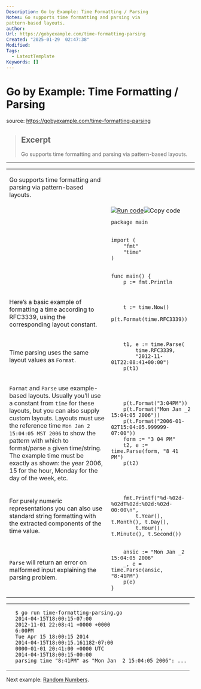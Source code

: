 ```yaml
---
Description: Go by Example: Time Formatting / Parsing
Notes: Go supports time formatting and parsing via
pattern-based layouts.
author: 
Url: https://gobyexample.com/time-formatting-parsing
Created: "2025-01-29  02:47:38"
Modified: 
Tags:
  - LatextTemplate
Keywords: []
---
```


# Go by Example: Time Formatting / Parsing

source: https://gobyexample.com/time-formatting-parsing

> ## Excerpt
> Go supports time formatting and parsing via
pattern-based layouts.

---
<table><tbody><tr><td><p>Go supports time formatting and parsing via pattern-based layouts.</p></td><td></td></tr><tr><td></td><td><a href="https://go.dev/play/p/BoZYtr_2j66"><img title="Run code" src="https://gobyexample.com/play.png"></a><img title="Copy code" src="https://gobyexample.com/clipboard.png"><pre><code><span><span><span>package</span> <span>main</span></span></span></code></pre></td></tr><tr><td></td><td><pre><code><span><span><span>import</span> <span>(</span>
</span></span><span><span>    <span>"fmt"</span>
</span></span><span><span>    <span>"time"</span>
</span></span><span><span><span>)</span></span></span></code></pre></td></tr><tr><td></td><td><pre><code><span><span><span>func</span> <span>main</span><span>()</span> <span>{</span>
</span></span><span><span>    <span>p</span> <span>:=</span> <span>fmt</span><span>.</span><span>Println</span></span></span></code></pre></td></tr><tr><td><p>Here’s a basic example of formatting a time according to RFC3339, using the corresponding layout constant.</p></td><td><pre><code><span><span>    <span>t</span> <span>:=</span> <span>time</span><span>.</span><span>Now</span><span>()</span>
</span></span><span><span>    <span>p</span><span>(</span><span>t</span><span>.</span><span>Format</span><span>(</span><span>time</span><span>.</span><span>RFC3339</span><span>))</span></span></span></code></pre></td></tr><tr><td><p>Time parsing uses the same layout values as <code>Format</code>.</p></td><td><pre><code><span><span>    <span>t1</span><span>,</span> <span>e</span> <span>:=</span> <span>time</span><span>.</span><span>Parse</span><span>(</span>
</span></span><span><span>        <span>time</span><span>.</span><span>RFC3339</span><span>,</span>
</span></span><span><span>        <span>"2012-11-01T22:08:41+00:00"</span><span>)</span>
</span></span><span><span>    <span>p</span><span>(</span><span>t1</span><span>)</span></span></span></code></pre></td></tr><tr><td><p><code>Format</code> and <code>Parse</code> use example-based layouts. Usually you’ll use a constant from <code>time</code> for these layouts, but you can also supply custom layouts. Layouts must use the reference time <code>Mon Jan 2 15:04:05 MST 2006</code> to show the pattern with which to format/parse a given time/string. The example time must be exactly as shown: the year 2006, 15 for the hour, Monday for the day of the week, etc.</p></td><td><pre><code><span><span>    <span>p</span><span>(</span><span>t</span><span>.</span><span>Format</span><span>(</span><span>"3:04PM"</span><span>))</span>
</span></span><span><span>    <span>p</span><span>(</span><span>t</span><span>.</span><span>Format</span><span>(</span><span>"Mon Jan _2 15:04:05 2006"</span><span>))</span>
</span></span><span><span>    <span>p</span><span>(</span><span>t</span><span>.</span><span>Format</span><span>(</span><span>"2006-01-02T15:04:05.999999-07:00"</span><span>))</span>
</span></span><span><span>    <span>form</span> <span>:=</span> <span>"3 04 PM"</span>
</span></span><span><span>    <span>t2</span><span>,</span> <span>e</span> <span>:=</span> <span>time</span><span>.</span><span>Parse</span><span>(</span><span>form</span><span>,</span> <span>"8 41 PM"</span><span>)</span>
</span></span><span><span>    <span>p</span><span>(</span><span>t2</span><span>)</span></span></span></code></pre></td></tr><tr><td><p>For purely numeric representations you can also use standard string formatting with the extracted components of the time value.</p></td><td><pre><code><span><span>    <span>fmt</span><span>.</span><span>Printf</span><span>(</span><span>"%d-%02d-%02dT%02d:%02d:%02d-00:00\n"</span><span>,</span>
</span></span><span><span>        <span>t</span><span>.</span><span>Year</span><span>(),</span> <span>t</span><span>.</span><span>Month</span><span>(),</span> <span>t</span><span>.</span><span>Day</span><span>(),</span>
</span></span><span><span>        <span>t</span><span>.</span><span>Hour</span><span>(),</span> <span>t</span><span>.</span><span>Minute</span><span>(),</span> <span>t</span><span>.</span><span>Second</span><span>())</span></span></span></code></pre></td></tr><tr><td><p><code>Parse</code> will return an error on malformed input explaining the parsing problem.</p></td><td><pre><code><span><span>    <span>ansic</span> <span>:=</span> <span>"Mon Jan _2 15:04:05 2006"</span>
</span></span><span><span>    <span>_</span><span>,</span> <span>e</span> <span>=</span> <span>time</span><span>.</span><span>Parse</span><span>(</span><span>ansic</span><span>,</span> <span>"8:41PM"</span><span>)</span>
</span></span><span><span>    <span>p</span><span>(</span><span>e</span><span>)</span>
</span></span><span><span><span>}</span></span></span></code></pre></td></tr></tbody></table>

<table><tbody><tr><td></td><td><pre><code><span><span><span>$</span> go run time-formatting-parsing.go 
</span></span><span><span><span>2014-04-15T18:00:15-07:00
</span></span></span><span><span><span>2012-11-01 22:08:41 +0000 +0000
</span></span></span><span><span><span>6:00PM
</span></span></span><span><span><span>Tue Apr 15 18:00:15 2014
</span></span></span><span><span><span>2014-04-15T18:00:15.161182-07:00
</span></span></span><span><span><span>0000-01-01 20:41:00 +0000 UTC
</span></span></span><span><span><span>2014-04-15T18:00:15-00:00
</span></span></span><span><span><span>parsing time "8:41PM" as "Mon Jan _2 15:04:05 2006": ...</span></span></span></code></pre></td></tr></tbody></table>

Next example: [Random Numbers](https://gobyexample.com/random-numbers).
